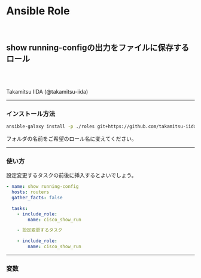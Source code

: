 <!-- markdownlint-disable MD012 -->
<!-- markdownlint-disable MD036 -->

# Ansible Role

<br>

## show running-configの出力をファイルに保存するロール

<br><br>

Takamitsu IIDA (@takamitsu-iida)

---

### インストール方法

```bash
ansible-galaxy install -p ./roles git+https://github.com/takamitsu-iida/ansible-role-cisco_show_run.git
```

フォルダの名前をご希望のロール名に変えてください。

---

### 使い方

設定変更するタスクの前後に挿入するとよいでしょう。

```yml
- name: show running-config
  hosts: routers
  gather_facts: false

  tasks:
    - include_role:
        name: cisco_show_run

    - 設定変更するタスク

    - include_role:
        name: cisco_show_run
```

---

### 変数

